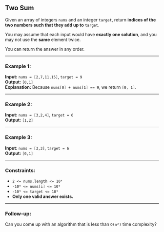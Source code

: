 ## Two Sum

Given an array of integers `nums` and an integer `target`, return **indices of the two numbers such that they add up to** `target`.

You may assume that each input would have **exactly one solution**, and you may not use the **same** element twice.

You can return the answer in any order.

---

### Example 1:

**Input:** `nums = [2,7,11,15]`, `target = 9`  
**Output:** `[0,1]`  
**Explanation:** Because `nums[0] + nums[1] == 9`, we return `[0, 1]`.

---

### Example 2:

**Input:** `nums = [3,2,4]`, `target = 6`  
**Output:** `[1,2]`

---

### Example 3:

**Input:** `nums = [3,3]`, `target = 6`  
**Output:** `[0,1]`

---

### Constraints:

- `2 <= nums.length <= 10⁴`
- `-10⁹ <= nums[i] <= 10⁹`
- `-10⁹ <= target <= 10⁹`
- **Only one valid answer exists.**

---

### Follow-up:
Can you come up with an algorithm that is less than `O(n²)` time complexity?

